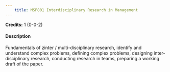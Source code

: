 ```yaml
---
    title: MSP801 Interdisciplinary Research in Management
---
```

**Credits:** 1 (0-0-2)



#### Description 
Fundamentals of zinter / multi-disciplinary research, identify and understand complex problems, defining complex problems, designing inter-disciplinary research, conducting research in teams, preparing a working draft of the paper.